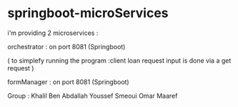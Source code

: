 # springboot-microServices

i'm providing 2 microservices :

orchestrator : on port 8081 (Springboot)

( to simplefy running the program :client loan request input is done via a get request )

formManager : on port 8081 (Springboot)


Group :
Khalil Ben Abdallah
Youssef Smeoui
Omar Maaref
